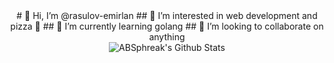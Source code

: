 <div align="center">
# 👋 Hi, I’m @rasulov-emirlan
## 👀 I’m interested in web development and pizza 🍕
## 🌱 I’m currently learning golang
## 💞️ I’m looking to collaborate on anything
</div>

<!---
rasulov-emirlan/rasulov-emirlan is a ✨ special ✨ repository because its `README.md` (this file) appears on your GitHub profile.
You can click the Preview link to take a look at your changes.
--->

<div align="center">
<img align="center" src="https://github-readme-stats.vercel.app/api?username=rasulov-emirlan&include_all_commits=true&count_private=true&show_icons=true&line_height=20&title_color=7A7ADB&icon_color=2234AE&text_color=D3D3D3&bg_color=0,000000,130F40" alt="ABSphreak's Github Stats">
</div>
